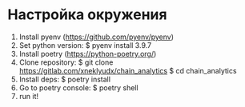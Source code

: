 # Настройка окружения

1. Install pyenv (https://github.com/pyenv/pyenv)
2. Set python version:
$ pyenv install 3.9.7
3. Install poetry (https://python-poetry.org/)
4. Clone repository:
$ git clone https://gitlab.com/xneklyudx/chain_analytics
$ cd chain_analytics
5. Install deps:
$ poetry install
6. Go to poetry console:
$ poetry shell
7. run it!